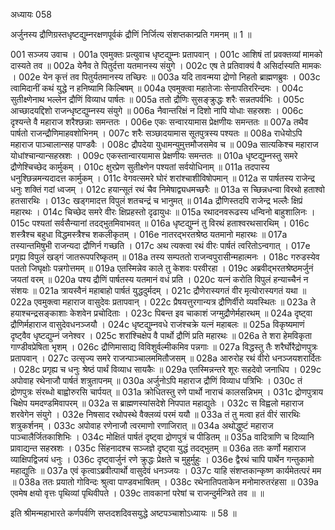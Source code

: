 अध्यायः 058

अर्जुनस्य द्रौणिग्रस्तधृष्टद्युम्नरक्षणपूर्वकं द्रौणिं निर्जित्य संशप्तकान्प्रति गमनम् ॥ 1 ॥

001 	सञ्जय उवाच ।
001a	एवमुक्तः प्रत्युवाच धृष्टद्युम्नः प्रतापवान् ।
001c	आशिषं तां प्रवक्तव्यां मामको दास्यते तव ॥
002a	येनैव ते पितुर्दत्ता यतमानस्य संयुगे ।
002c	एष ते प्रतिवाक्यं वै असिर्दास्यति मामकः ।
002e	येन कृत्तं तव पितुर्यतमानस्य तच्छिरः ॥
003a	यदि तावन्मया द्रोणो निहतो ब्राह्मणब्रुवः ।
003c	त्वामिदानीं कथं युद्धे न हनिष्यामि किल्बिषम् ॥
004a	एवमुक्त्वा महातेजाः सेनापतिररिन्दमः ।
004c	सुतीक्ष्णेनाथ भल्लेन द्रौणिं विव्याध पार्षतः ॥
005a	ततो द्रौणिः सुसङ्क्रुद्धः शरैः सन्नतपर्वभिः ।
005c	आच्छादयद्दिशो राजन्धृष्टद्युम्नस्य संयुगे ॥
006a	नैवान्तरिक्षं न दिशो नापि योधाः सहस्रशः ।
006c	दृश्यन्ते वै महाराज शरैश्छन्नाः समन्ततः ।
006e	एकः सन्वारयामास प्रेक्षणीयः समन्ततः ॥
007a	तथैव पार्षतो राजन्द्रौणिमाहवशोभिनम् ।
007c	शरैः सञ्छादयामास सूतपुत्रस्य पश्यतः ॥
008a	राधेयोऽपि महाराज पाञ्चालान्सह पाण्डवैः ।
008c	द्रौपदेया युधामन्युमुत्तमौजसमेव च ॥
009a	सात्यकिश्च महाराज योधांश्चान्यान्सहस्रशः ।
009c	एकस्तान्वारयामास प्रेक्षणीयः समन्ततः ॥
010a	धृष्टद्युम्नस्तु समरे द्रौणेश्चिच्छेद कार्मुकम् ।
010c	क्षुरप्रेण सुतीक्ष्णेन पश्यतां सर्वयोधिनाम् ॥
011a	तदपास्य धनुश्छिन्नमन्यदादत्त कार्मुकम् ।
011c	वेगवत्समरे घोरं शरांश्चाशीविषोपमान् ॥
012a	स पार्षतस्य राजेन्द्र धनुः शक्तिं गदां ध्वजम् ।
012c	हयान्सूतं रथं चैव निमेषाद्व्यधमच्छरैः ॥
013a	स च्छिन्नधन्वा विरथो हताश्वो हतसारथिः ।
013c	खड्गमादत्त विपुलं शतचन्द्रं च भानुमत् ॥
014a	द्रौणिस्तदपि राजेन्द्र भल्लैः क्षिप्रं महारथः ।
014c	चिच्छेद समरे वीरः क्षिप्रहस्तो दृढायुधः ॥
015a	रथादनवरूढस्य धन्विनो बाहुशालिनः ।
015c	पश्यतां सर्वसैन्यानां तदद्भुतमिवाभवत् ॥
016a	धृष्टद्युम्नं तु विरथं हताश्वरथसारथिम् ।
016c	शस्त्रैश्च बहुधा विद्धमस्त्रैश्च शकलीकृतम् ।
016e	नातरद्भरतश्रेष्ठ यतमानो महारथः ॥
017a	तस्यान्तमिषुभी राजन्यदा द्रौणिर्न गच्छति ।
017c	अथ त्यक्त्वा रथं वीरः पार्षतं त्वरितोऽन्वगात् ।
017e	प्रगृह्य विपुलं खड्गं जातरूपपरिष्कृतम् ॥
018a	तस्य सम्पततो राजन्वपुरासीन्महात्मनः ।
018c	गरुडस्येव पततो जिघृक्षोः पन्नगोत्तमम् ॥
019a	एतस्मिन्नेव काले तु केशवः परवीरहा ।
019c	अब्रवीद्भरतश्रेष्ठमर्जुनं जयतां वरम् ॥
020a	पश्य द्रौणिं पार्षतस्य यतमानं वधं प्रति ।
020c	यत्नं करोति विपुलं हन्याच्चैनं न संशयः ॥
021a	त्रायस्वैनं महाबाहो पार्षतं युद्धदुर्मदम् ।
021c	द्रौणेरास्यगतं वीर मृत्योरास्यगतं यथा ॥
022a	एवमुक्त्वा महाराज वासुदेवः प्रतापवान् ।
022c	प्रैषयत्तुरगान्यत्र द्रौणिर्वीरो व्यवस्थितः ॥
023a	ते हयाश्चन्द्रसङ्काशाः केशवेन प्रचोदिताः ।
023c	पिबन्त इव चाकाशं जग्मुद्रौणेर्महारथम् ॥
024a	दृष्ट्वा द्रौणिर्महाराज वासुदेवधनञ्जयौ ।
024c	धृष्टद्युम्नवधे राजंश्चक्रे यत्नं महाबलः ॥
025a	विकृष्यमाणं दृष्ट्वैव धृष्टद्युम्नं जनेश्वर ।
025c	शरांश्चिक्षेप वै पार्थो द्रौणिं प्रति महारथः ॥
026a	ते शरा हेमविकृता गाण्डीवप्रेषिता भृशम् ।
026c	द्रौणिमासाद्य विविशुर्वल्मीकमिव पन्नगाः ॥
027a	विद्धस्तु तैः शरैर्घोरैद्रोणपुत्रः प्रतापवान् ।
027c	उत्सृज्य समरे राजन्पाञ्चालममितौजसम् ॥
028a	आरुरोह रथं वीरो धनञ्जयशरार्दितः ।
028c	प्रगृह्य च धनुः श्रेष्ठं पार्थं विव्याध सायकैः ॥
029a	एतस्मिन्नन्तरे शूरः सहदेवो जनाधिप ।
029c	अपोवाह रथेनाजौ पार्षतं शत्रुतापनम् ॥
030a	अर्जुनोऽपि महाराज द्रौणिं विव्याध पत्रिभिः ।
030c	तं द्रोणपुत्रः संरब्धो बाह्वोरुरसि चार्पयत् ॥
031a	क्रोधितस्तु रणे पार्थो नाराचं कालसन्निभम् ।
031c	द्रोणपुत्राय चिक्षेप यमदण्डमिवापरम् ॥
032a	स ब्राह्मणस्यांसदेशे निपपात महाद्युतेः ।
032c	स विह्वलो महाराज शरवेगेन संयुगे ।
032e	निषसाद रथोपस्थे वैक्लव्यं परमं ययौ ॥
033a	तं तु मत्वा हतं वीरं सारथिः शत्रुकर्शनम् ।
033c	अपोवाह रणेनाजौ त्वरमाणो रणाजिरात् ॥
034a	अथोद्धुष्टं महाराज पाञ्चालैर्जितकाशिभिः ।
034c	मोक्षितं पार्षतं दृष्ट्वा द्रोणपुत्रं च पीडितम् ॥
035a	वादित्राणि च दिव्यानि प्रावाद्यन्त सहस्रशः ।
035c	सिंहनादश्च सञ्जज्ञे दृष्ट्वा युद्धं तदद्भुतम् ॥
036a	ततः कर्णो महाराज व्याक्षिपद्विजयं धनुः ।
036c	दृष्ट्वार्जुनं रणे क्रुद्धः प्रेक्षते च मुहुर्मुहुः ।
036e	द्वैरथं चापि पार्थेन गन्तुकामो महाद्युतिः ॥
037a	एवं कृत्वाऽब्रवीत्पार्थो वासुदेवं धनञ्जयः ।
037c	याहि संशप्तकान्कृष्ण कार्यमेतत्परं मम ॥
038a	ततः प्रयातो गोविन्दः श्रुत्वा पाण्डवभाषितम् ।
038c	रथेनातिपताकेन मनोमारुतरंहसा ॥
039a	एवमेष क्षयो वृत्तः पृथिव्यां पृथिवीपते ।
039c	तावकानां परेषां च राजन्दुर्मन्त्रिते तव ॥ ॥

इति श्रीमन्महाभारते कर्णपर्वणि सप्तदशदिवसयुद्धे अष्टपञ्चाशोऽध्यायः ॥ 58 ॥
